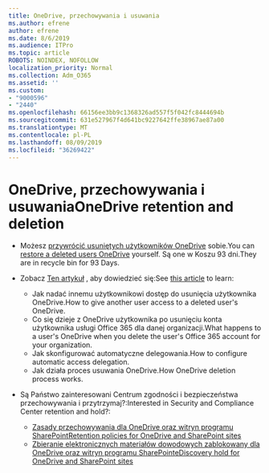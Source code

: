 ```yaml
---
title: OneDrive, przechowywania i usuwania
ms.author: efrene
author: efrene
ms.date: 8/6/2019
ms.audience: ITPro
ms.topic: article
ROBOTS: NOINDEX, NOFOLLOW
localization_priority: Normal
ms.collection: Adm_O365
ms.assetid: ''
ms.custom:
- "9000596"
- "2440"
ms.openlocfilehash: 66156ee3bb9c1368326ad557f5f042fc8444694b
ms.sourcegitcommit: 631e527967f4d641bc9227642ffe38967ae87a00
ms.translationtype: MT
ms.contentlocale: pl-PL
ms.lasthandoff: 08/09/2019
ms.locfileid: "36269422"
---
```

# <a name="onedrive-retention-and-deletion"></a><span data-ttu-id="bc509-102">OneDrive, przechowywania i usuwania</span><span class="sxs-lookup"><span data-stu-id="bc509-102">OneDrive retention and deletion</span></span>

- <span data-ttu-id="bc509-103">Możesz [przywrócić usuniętych użytkowników OneDrive](https://docs.microsoft.com/onedrive/restore-deleted-onedrive) sobie.</span><span class="sxs-lookup"><span data-stu-id="bc509-103">You can [restore a deleted users OneDrive](https://docs.microsoft.com/onedrive/restore-deleted-onedrive) yourself.</span></span> <span data-ttu-id="bc509-104">Są one w Koszu 93 dni.</span><span class="sxs-lookup"><span data-stu-id="bc509-104">They are in recycle bin for 93 Days.</span></span> 

- <span data-ttu-id="bc509-105">Zobacz [Ten artykuł](https://docs.microsoft.com/onedrive/restore-deleted-onedrive) , aby dowiedzieć się:</span><span class="sxs-lookup"><span data-stu-id="bc509-105">See [this article](https://docs.microsoft.com/onedrive/restore-deleted-onedrive) to learn:</span></span>
    - <span data-ttu-id="bc509-106">Jak nadać innemu użytkownikowi dostęp do usunięcia użytkownika OneDrive.</span><span class="sxs-lookup"><span data-stu-id="bc509-106">How to give another user access to a deleted user's OneDrive.</span></span>
    - <span data-ttu-id="bc509-107">Co się dzieje z OneDrive użytkownika po usunięciu konta użytkownika usługi Office 365 dla danej organizacji.</span><span class="sxs-lookup"><span data-stu-id="bc509-107">What happens to a user's OneDrive when you delete the user's Office 365 account for your organization.</span></span>
    - <span data-ttu-id="bc509-108">Jak skonfigurować automatyczne delegowania.</span><span class="sxs-lookup"><span data-stu-id="bc509-108">How to configure automatic access delegation.</span></span>
    - <span data-ttu-id="bc509-109">Jak działa proces usuwania OneDrive.</span><span class="sxs-lookup"><span data-stu-id="bc509-109">How OneDrive deletion process works.</span></span>

- <span data-ttu-id="bc509-110">Są Państwo zainteresowani Centrum zgodności i bezpieczeństwa przechowywania i przytrzymaj?:</span><span class="sxs-lookup"><span data-stu-id="bc509-110">Interested in Security and Compliance Center retention and hold?:</span></span>
    - [<span data-ttu-id="bc509-111">Zasady przechowywania dla OneDrive oraz witryn programu SharePoint</span><span class="sxs-lookup"><span data-stu-id="bc509-111">Retention policies for OneDrive and SharePoint sites</span></span>](https://docs.microsoft.com/office365/securitycompliance/retention-policies?redirectSourcePath=%252farticle%252f5e377752-700d-4870-9b6d-12bfc12d2423#content-in-onedrive-accounts-and-sharepoint-sites)
    - [<span data-ttu-id="bc509-112">Zbieranie elektronicznych materiałów dowodowych zablokowany dla OneDrive oraz witryn programu SharePoint</span><span class="sxs-lookup"><span data-stu-id="bc509-112">eDiscovery hold for OneDrive and SharePoint sites</span></span>](https://docs.microsoft.com/office365/securitycompliance/ediscovery-cases#step-4-place-content-locations-on-hold)



